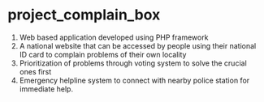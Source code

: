 # project_complain_box
1. Web based application developed using PHP framework
2. A national website that can be accessed by people using their national ID card to complain problems of their own locality
3. Prioritization of problems through voting system to solve the crucial ones first
4. Emergency helpline system to connect with nearby police station for immediate help.
